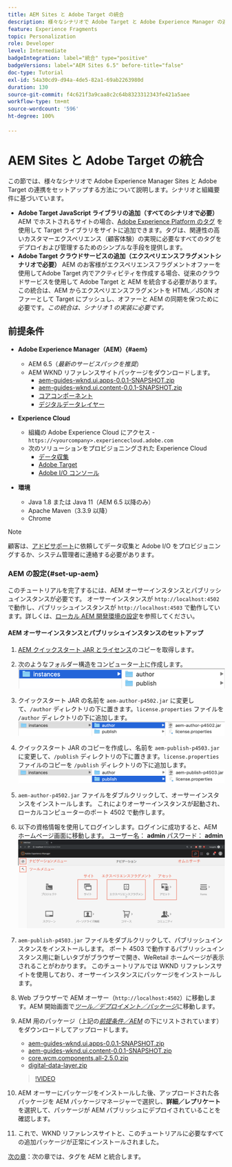 ```yaml
---
title: AEM Sites と Adobe Target の統合
description: 様々なシナリオで Adobe Target と Adobe Experience Manager の連携をセットアップする方法を説明する記事です。
feature: Experience Fragments
topic: Personalization
role: Developer
level: Intermediate
badgeIntegration: label="統合" type="positive"
badgeVersions: label="AEM Sites 6.5" before-title="false"
doc-type: Tutorial
exl-id: 54a30cd9-d94a-4de5-82a1-69ab2263980d
duration: 130
source-git-commit: f4c621f3a9caa8c2c64b8323312343fe421a5aee
workflow-type: tm+mt
source-wordcount: '596'
ht-degree: 100%

---
```


# AEM Sites と Adobe Target の統合

この節では、様々なシナリオで Adobe Experience Manager Sites と Adobe Target の連携をセットアップする方法について説明します。シナリオと組織要件に基づいています。

* **Adobe Target JavaScript ライブラリの追加（すべてのシナリオで必要）**
AEM でホストされるサイトの場合、[Adobe Experience Platform のタグ](https://experienceleague.adobe.com/docs/experience-platform/tags/home.html?lang=ja) を使用して Target ライブラリをサイトに追加できます。タグは、関連性の高いカスタマーエクスペリエンス（顧客体験）の実現に必要なすべてのタグをデプロイおよび管理するためのシンプルな手段を提供します。
* **Adobe Target クラウドサービスの追加（エクスペリエンスフラグメントシナリオで必要）**
AEM のお客様がエクスペリエンスフラグメントオファーを使用してAdobe Target 内でアクティビティを作成する場合、従来のクラウドサービスを使用して Adobe Target と AEM を統合する必要があります。この統合は、AEM からエクスペリエンスフラグメントを HTML／JSON オファーとして Target にプッシュし、オファーと AEM の同期を保つために必要です。*この統合は、シナリオ 1 の実装に必要です。*

## 前提条件

* **Adobe Experience Manager（AEM）{#aem}**
   * AEM 6.5（*最新のサービスパックを推奨*）
   * AEM WKND リファレンスサイトパッケージをダウンロードします。
      * [aem-guides-wknd.ui.apps-0.0.1-SNAPSHOT.zip](https://github.com/adobe/aem-guides-wknd/releases/download/archetype-18.1/aem-guides-wknd.ui.apps-0.0.1-SNAPSHOT.zip)
      * [aem-guides-wknd.ui.content-0.0.1-SNAPSHOT.zip](https://github.com/adobe/aem-guides-wknd/releases/download/archetype-18.1/aem-guides-wknd.ui.content-0.0.1-SNAPSHOT.zip)
      * [コアコンポーネント](https://github.com/adobe/aem-core-wcm-components/releases/download/core.wcm.components.reactor-2.5.0/core.wcm.components.all-2.5.0.zip)
      * [デジタルデータレイヤー](assets/implementation/digital-data-layer.zip)

* **Experience Cloud**
   * 組織の Adobe Experience Cloud にアクセス - `https://<yourcompany>.experiencecloud.adobe.com`
   * 次のソリューションをプロビジョニングされた Experience Cloud
      * [データ収集](https://experiencecloud.adobe.com)
      * [Adobe Target](https://experiencecloud.adobe.com)
      * [Adobe I/O コンソール](https://console.adobe.io)

* **環境**
   * Java 1.8 または Java 11（AEM 6.5 以降のみ）
   * Apache Maven（3.3.9 以降）
   * Chrome

>[!NOTE]
>
> 顧客は、[アドビサポート](https://helpx.adobe.com/jp/contact/enterprise-support.ec.html)に依頼してデータ収集と Adobe I/O をプロビジョニングするか、システム管理者に連絡する必要があります。

### AEM の設定{#set-up-aem}

このチュートリアルを完了するには、AEM オーサーインスタンスとパブリッシュインスタンスが必要です。 オーサーインスタンスが `http://localhost:4502` で動作し、パブリッシュインスタンスが `http://localhost:4503` で動作しています。詳しくは、[ローカル AEM 開発環境の設定](https://experienceleague.adobe.com/docs/experience-manager-learn/foundation/development/set-up-a-local-aem-development-environment.html?lang=ja)を参照してください。

#### AEM オーサーインスタンスとパブリッシュインスタンスのセットアップ

1. [AEM クイックスタート JAR とライセンス](https://helpx.adobe.com/jp/experience-manager/6-5/sites/deploying/using/deploy.html#GettingtheSoftware)のコピーを取得します。
2. 次のようなフォルダー構造をコンピューター上に作成します。
   ![フォルダー構造](assets/implementation/aem-setup-1.png)
3. クイックスタート JAR の名前を `aem-author-p4502.jar` に変更して、`/author` ディレクトリの下に置きます。`license.properties` ファイルを `/author` ディレクトリの下に追加します。
   ![AEM オーサーインスタンス](assets/implementation/aem-setup-author.png)
4. クイックスタート JAR のコピーを作成し、名前を `aem-publish-p4503.jar` に変更して、`/publish` ディレクトリの下に置きます。`license.properties` ファイルのコピーを `/publish` ディレクトリの下に追加します。
   ![AEM パブリッシュインスタンス](assets/implementation/aem-setup-publish.png)
5. `aem-author-p4502.jar` ファイルをダブルクリックして、オーサーインスタンスをインストールします。 これによりオーサーインスタンスが起動され、ローカルコンピューターのポート 4502 で動作します。
6. 以下の資格情報を使用してログインします。ログインに成功すると、AEM ホームページ画面に移動します。
ユーザー名： **admin**
パスワード： **admin**
   ![AEM パブリッシュインスタンス](assets/implementation/aem-author-home-page.png)
7. `aem-publish-p4503.jar` ファイルをダブルクリックして、パブリッシュインスタンスをインストールします。 ポート 4503 で動作するパブリッシュインスタンス用に新しいタブがブラウザーで開き、WeRetail ホームページが表示されることがわかります。 このチュートリアルでは WKND リファレンスサイトを使用しており、オーサーインスタンスにパッケージをインストールします。
8. Web ブラウザーで AEM オーサー（`http://localhost:4502`）に移動します。AEM 開始画面で&#x200B;*[ツール／デプロイメント／パッケージ](http://localhost:4502/crx/packmgr/index.jsp)*&#x200B;に移動します。
9. AEM 用のパッケージ（上記の&#x200B;*[前提条件／AEM](#aem)* の下にリストされています）をダウンロードしてアップロードします。
   * [aem-guides-wknd.ui.apps-0.0.1-SNAPSHOT.zip](https://github.com/adobe/aem-guides-wknd/releases/download/archetype-18.1/aem-guides-wknd.ui.apps-0.0.1-SNAPSHOT.zip)
   * [aem-guides-wknd.ui.content-0.0.1-SNAPSHOT.zip](https://github.com/adobe/aem-guides-wknd/releases/download/archetype-18.1/aem-guides-wknd.ui.content-0.0.1-SNAPSHOT.zip)
   * [core.wcm.components.all-2.5.0.zip](https://github.com/adobe/aem-core-wcm-components/releases/download/core.wcm.components.reactor-2.5.0/core.wcm.components.all-2.5.0.zip)
   * [digital-data-layer.zip](assets/implementation/digital-data-layer.zip)

   >[!VIDEO](https://video.tv.adobe.com/v/28377?quality=12&learn=on)
10. AEM オーサーにパッケージをインストールした後、アップロードされた各パッケージを AEM パッケージマネージャーで選択し、**詳細／レプリケート**&#x200B;を選択して、パッケージが AEM パブリッシュにデプロイされていることを確認します。 
11. これで、WKND リファレンスサイトと、このチュートリアルに必要なすべての追加パッケージが正常にインストールされました。

[次の章](./using-launch-adobe-io.md)：次の章では、タグを AEM と統合します。
